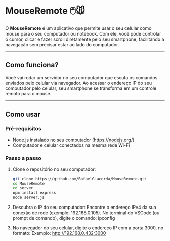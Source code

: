 # MouseRemote 🖱️🐭

O **MouseRemote** é um aplicativo que permite usar o seu celular como mouse para o seu computador ou notebook. Com ele, você pode controlar o cursor, clicar e fazer scroll diretamente pelo seu smartphone, facilitando a navegação sem precisar estar ao lado do computador.

---

## Como funciona?

Você vai rodar um servidor no seu computador que escuta os comandos enviados pelo celular via navegador. Ao acessar o endereço IP do seu computador pelo celular, seu smartphone se transforma em um controle remoto para o mouse.

---

## Como usar

### Pré-requisitos

- Node.js instalado no seu computador (https://nodejs.org/)
- Computador e celular conectados na mesma rede Wi-Fi

### Passo a passo

1. Clone o repositório no seu computador:

   ```bash
   git clone https://github.com/RafaelGLacerda/MouseRemote.git
   cd MouseRemote
   cd server
   npm install express
   node server.js

2. Descubra o IP do seu computador:
Encontre o endereço IPv4 da sua conexão de rede (exemplo: 192.168.0.105).
No terminal do VSCode (ou prompt de comando), digite o comando:
ipconfig


3. No navegador do seu celular, digite o endereço IP com a porta 3000, no formato:
Exemplo: http://192.168.0.432:3000


